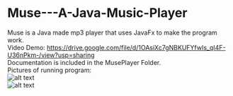 # Muse---A-Java-Music-Player  
Muse is a Java made mp3 player that uses JavaFx to make the program work.  
Video Demo: https://drive.google.com/file/d/1OAsiXc7gNBKUFYfwIs_qI4F-U36nPkm-/view?usp=sharing  
Documentation is included in the MusePlayer Folder.  
Pictures of running program:  
![alt text](https://github.com/PewterZz/Muse--A-Java-Music-Player/exm1.jpg?raw=true)  
![alt text](https://github.com/PewterZz/Muse--A-Java-Music-Player/exp2.jpg?raw=true)
